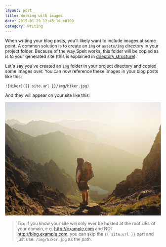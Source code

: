 ```yaml
---
layout: post
title: Working with images
date: 2015-01-29 12:45:18 +0100
category: writing
---
```


When writing your blog posts, you'll likely want to include images at some point. A common solution is to create an `img` or `assets/img` directory in your project folder. Because of the way Spelt works, this folder will be copied as is to your generated site (this is explained in [directory structure](/directory-structure/)).

Let's say you've created an `img` folder in your project directory and copied some images over. You can now reference these images in your blog posts like this:

<pre><code>![Hiker](&#123;&#123; site.url }}/img/hiker.jpg)</code></pre>

And they will appear on your site like this:

![Hiker](/img/hiker.jpg)

> Tip: if you know your site will only ever be hosted at the root URL of your domain, e.g. http://example.com and NOT http://blog.example.com, you can skip the <code>&#123;&#123; site.url }}</code> part and just use: `/img/hiker.jpg` as the path.